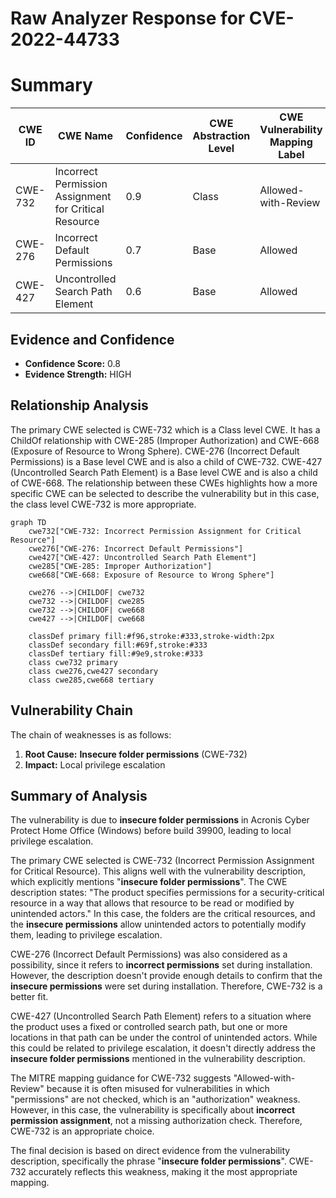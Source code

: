 # Raw Analyzer Response for CVE-2022-44733

# Summary
| CWE ID | CWE Name | Confidence | CWE Abstraction Level | CWE Vulnerability Mapping Label | CWE-Vulnerability Mapping Notes |
|---|---|---|---|---|---|
| CWE-732 | Incorrect Permission Assignment for Critical Resource | 0.9 | Class | Allowed-with-Review | Primary CWE |
| CWE-276 | Incorrect Default Permissions | 0.7 | Base | Allowed | Secondary Candidate |
| CWE-427 | Uncontrolled Search Path Element | 0.6 | Base | Allowed | Secondary Candidate |

## Evidence and Confidence

*   **Confidence Score:** 0.8
*   **Evidence Strength:** HIGH

## Relationship Analysis
The primary CWE selected is CWE-732 which is a Class level CWE. It has a ChildOf relationship with CWE-285 (Improper Authorization) and CWE-668 (Exposure of Resource to Wrong Sphere). CWE-276 (Incorrect Default Permissions) is a Base level CWE and is also a child of CWE-732. CWE-427 (Uncontrolled Search Path Element) is a Base level CWE and is also a child of CWE-668. The relationship between these CWEs highlights how a more specific CWE can be selected to describe the vulnerability but in this case, the class level CWE-732 is more appropriate.

```mermaid
graph TD
    cwe732["CWE-732: Incorrect Permission Assignment for Critical Resource"]
    cwe276["CWE-276: Incorrect Default Permissions"]
    cwe427["CWE-427: Uncontrolled Search Path Element"]
    cwe285["CWE-285: Improper Authorization"]
    cwe668["CWE-668: Exposure of Resource to Wrong Sphere"]

    cwe276 -->|CHILDOF| cwe732
    cwe732 -->|CHILDOF| cwe285
    cwe732 -->|CHILDOF| cwe668
    cwe427 -->|CHILDOF| cwe668

    classDef primary fill:#f96,stroke:#333,stroke-width:2px
    classDef secondary fill:#69f,stroke:#333
    classDef tertiary fill:#9e9,stroke:#333
    class cwe732 primary
    class cwe276,cwe427 secondary
    class cwe285,cwe668 tertiary
```

## Vulnerability Chain
The chain of weaknesses is as follows:
1.  **Root Cause:** **Insecure folder permissions** (CWE-732)
2.  **Impact:** Local privilege escalation

## Summary of Analysis
The vulnerability is due to **insecure folder permissions** in Acronis Cyber Protect Home Office (Windows) before build 39900, leading to local privilege escalation.

The primary CWE selected is CWE-732 (Incorrect Permission Assignment for Critical Resource). This aligns well with the vulnerability description, which explicitly mentions "**insecure folder permissions**". The CWE description states: "The product specifies permissions for a security-critical resource in a way that allows that resource to be read or modified by unintended actors." In this case, the folders are the critical resources, and the **insecure permissions** allow unintended actors to potentially modify them, leading to privilege escalation.

CWE-276 (Incorrect Default Permissions) was also considered as a possibility, since it refers to **incorrect permissions** set during installation. However, the description doesn't provide enough details to confirm that the **insecure permissions** were set during installation. Therefore, CWE-732 is a better fit.

CWE-427 (Uncontrolled Search Path Element) refers to a situation where the product uses a fixed or controlled search path, but one or more locations in that path can be under the control of unintended actors. While this could be related to privilege escalation, it doesn't directly address the **insecure folder permissions** mentioned in the vulnerability description.

The MITRE mapping guidance for CWE-732 suggests "Allowed-with-Review" because it is often misused for vulnerabilities in which "permissions" are not checked, which is an "authorization" weakness. However, in this case, the vulnerability is specifically about **incorrect permission assignment**, not a missing authorization check. Therefore, CWE-732 is an appropriate choice.

The final decision is based on direct evidence from the vulnerability description, specifically the phrase "**insecure folder permissions**". CWE-732 accurately reflects this weakness, making it the most appropriate mapping.